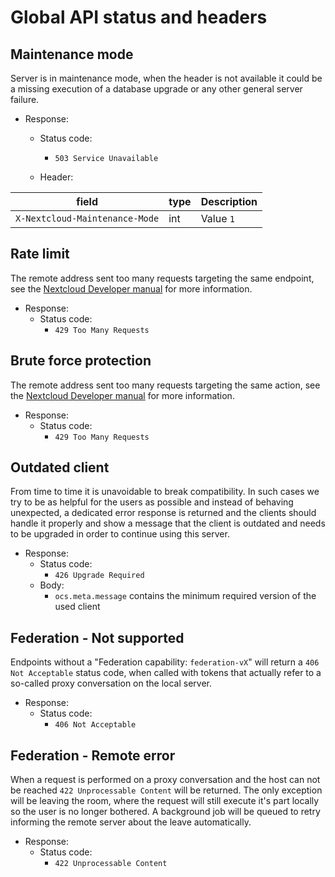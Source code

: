 # Global API status and headers

## Maintenance mode

Server is in maintenance mode, when the header is not available it could be a missing execution of a database upgrade or any other general server failure.

* Response:
    - Status code:
        + `503 Service Unavailable`

    - Header:

| field                          | type | Description |
|--------------------------------|------|-------------|
| `X-Nextcloud-Maintenance-Mode` | int  | Value `1`   |


## Rate limit

The remote address sent too many requests targeting the same endpoint, see the [Nextcloud Developer manual](https://docs.nextcloud.com//server/stable/developer_manual/basics/controllers.html#rate-limiting) for more information.

* Response:
    - Status code:
       + `429 Too Many Requests`

## Brute force protection

The remote address sent too many requests targeting the same action, see the [Nextcloud Developer manual](https://docs.nextcloud.com//server/stable/developer_manual/basics/controllers.html#brute-force-protection) for more information.

* Response:
    - Status code:
       + `429 Too Many Requests`

## Outdated client

From time to time it is unavoidable to break compatibility. In such cases we try to be as helpful for the users as possible and instead of behaving unexpected, a dedicated error response is returned and the clients should handle it properly and show a message that the client is outdated and needs to be upgraded in order to continue using this server.

* Response:
    - Status code:
       + `426 Upgrade Required`
    - Body:
       + `ocs.meta.message` contains the minimum required version of the used client

## Federation - Not supported

Endpoints without a "Federation capability: `federation-vX`" will return a `406 Not Acceptable` status code, when called with tokens that actually refer to a so-called proxy conversation on the local server.

* Response:
    - Status code:
       + `406 Not Acceptable`

## Federation - Remote error

When a request is performed on a proxy conversation and the host can not be reached `422 Unprocessable Content` will be returned. The only exception will be leaving the room, where the request will still execute it's part locally so the user is no longer bothered. A background job will be queued to retry informing the remote server about the leave automatically.

* Response:
    - Status code:
       + `422 Unprocessable Content`
